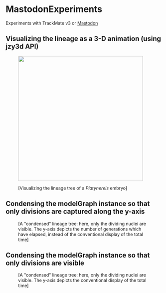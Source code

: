 # MastodonExperiments
Experiments with TrackMate v3 or [Mastodon](https://github.com/bigdataviewer/mastodon-graph)

## Visualizing the lineage as a 3-D animation (using jzy3d API)

<p float="center"><figure><a href="https://www.youtube.com/watch?v=WElktGGKS6A"><img src="https://github.com/MLbyML/MLbyML.github.io/blob/master/images/2019-07-13/01_Screenshot.png" alt="" width="400"></a><figcaption>
   
   [Visualizing the lineage tree of a *Platynereis* embryo]</figcaption></figure></p>


## Condensing the modelGraph instance so that only divisions are captured along the y-axis

<p float="center"><figure><img src="https://github.com/MLbyML/MLbyML.github.io/blob/master/images/2019-07-13/02_condensedLineageTree.png" alt="" ><figcaption>
   [A "condensed" lineage tree: here, only the dividing nuclei are visible. The y-axis depicts the number of generations which have elapsed, instead of the conventional display of the total time]</figcaption></figure></p>
   
## Condensing the modelGraph instance so that only divisions are visible

<p float="center"><figure><img src="https://github.com/MLbyML/MLbyML.github.io/blob/master/images/2019-07-13/03_condensedSkeletonTree.png" alt="" ><figcaption>
   [A "condensed" lineage tree: here, only the dividing nuclei are visible. The y-axis depicts the conventional display of the total time]</figcaption></figure></p>